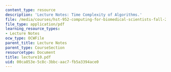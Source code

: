```yaml
---
content_type: resource
description: 'Lecture Notes: Time Complexity of Algorithms.'
file: /media/courses/hst-952-computing-for-biomedical-scientists-fall-2002/00ca853e5c8c3bbcaac7fb5a3394ace0_lecture10.pdf
file_type: application/pdf
learning_resource_types:
- Lecture Notes
ocw_type: OCWFile
parent_title: Lecture Notes
parent_type: CourseSection
resourcetype: Document
title: lecture10.pdf
uid: 00ca853e-5c8c-3bbc-aac7-fb5a3394ace0
---
```

